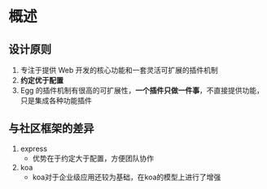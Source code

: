 # 概述

## 设计原则

1. 专注于提供 Web 开发的核心功能和一套灵活可扩展的插件机制
2. **约定优于配置**
3. Egg 的插件机制有很高的可扩展性，**一个插件只做一件事**，不直接提供功能，只是集成各种功能插件

## 与社区框架的差异

1. express
   - 优势在于约定大于配置，方便团队协作
2. koa
   - koa对于企业级应用还较为基础，在koa的模型上进行了增强